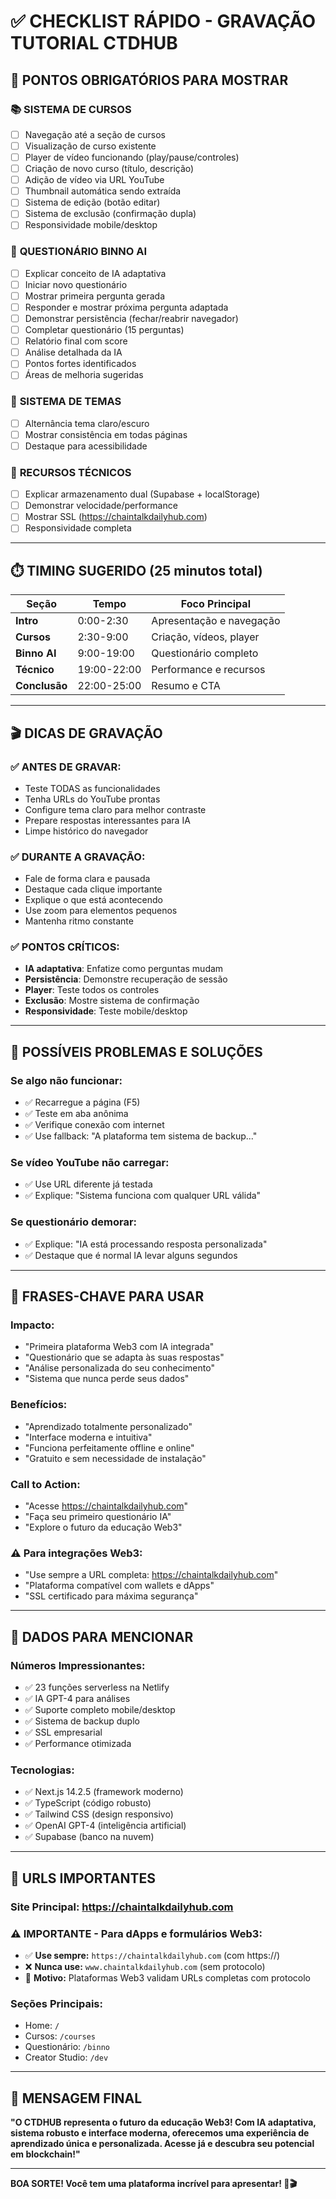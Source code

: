 # ✅ CHECKLIST RÁPIDO - GRAVAÇÃO TUTORIAL CTDHUB

## 🎯 PONTOS OBRIGATÓRIOS PARA MOSTRAR

### 📚 **SISTEMA DE CURSOS**
- [ ] Navegação até a seção de cursos  
- [ ] Visualização de curso existente
- [ ] Player de vídeo funcionando (play/pause/controles)
- [ ] Criação de novo curso (título, descrição)
- [ ] Adição de vídeo via URL YouTube
- [ ] Thumbnail automática sendo extraída
- [ ] Sistema de edição (botão editar)
- [ ] Sistema de exclusão (confirmação dupla)
- [ ] Responsividade mobile/desktop

### 🧠 **QUESTIONÁRIO BINNO AI**
- [ ] Explicar conceito de IA adaptativa
- [ ] Iniciar novo questionário
- [ ] Mostrar primeira pergunta gerada
- [ ] Responder e mostrar próxima pergunta adaptada
- [ ] Demonstrar persistência (fechar/reabrir navegador)
- [ ] Completar questionário (15 perguntas)
- [ ] Relatório final com score
- [ ] Análise detalhada da IA
- [ ] Pontos fortes identificados  
- [ ] Áreas de melhoria sugeridas

### 🎨 **SISTEMA DE TEMAS**
- [ ] Alternância tema claro/escuro
- [ ] Mostrar consistência em todas páginas
- [ ] Destaque para acessibilidade

### 💾 **RECURSOS TÉCNICOS**
- [ ] Explicar armazenamento dual (Supabase + localStorage)
- [ ] Demonstrar velocidade/performance
- [ ] Mostrar SSL (https://chaintalkdailyhub.com)
- [ ] Responsividade completa

---

## ⏱️ TIMING SUGERIDO (25 minutos total)

| Seção | Tempo | Foco Principal |
|-------|-------|----------------|
| **Intro** | 0:00-2:30 | Apresentação e navegação |
| **Cursos** | 2:30-9:00 | Criação, vídeos, player |  
| **Binno AI** | 9:00-19:00 | Questionário completo |
| **Técnico** | 19:00-22:00 | Performance e recursos |
| **Conclusão** | 22:00-25:00 | Resumo e CTA |

---

## 🎬 DICAS DE GRAVAÇÃO

### ✅ **ANTES DE GRAVAR:**
- Teste TODAS as funcionalidades
- Tenha URLs do YouTube prontas
- Configure tema claro para melhor contraste
- Prepare respostas interessantes para IA
- Limpe histórico do navegador

### ✅ **DURANTE A GRAVAÇÃO:**
- Fale de forma clara e pausada
- Destaque cada clique importante  
- Explique o que está acontecendo
- Use zoom para elementos pequenos
- Mantenha ritmo constante

### ✅ **PONTOS CRÍTICOS:**
- **IA adaptativa**: Enfatize como perguntas mudam
- **Persistência**: Demonstre recuperação de sessão  
- **Player**: Teste todos os controles
- **Exclusão**: Mostre sistema de confirmação
- **Responsividade**: Teste mobile/desktop

---

## 🚨 POSSÍVEIS PROBLEMAS E SOLUÇÕES

### **Se algo não funcionar:**
- ✅ Recarregue a página (F5)
- ✅ Teste em aba anônima 
- ✅ Verifique conexão com internet
- ✅ Use fallback: "A plataforma tem sistema de backup..."

### **Se vídeo YouTube não carregar:**
- ✅ Use URL diferente já testada
- ✅ Explique: "Sistema funciona com qualquer URL válida"

### **Se questionário demorar:**
- ✅ Explique: "IA está processando resposta personalizada"
- ✅ Destaque que é normal IA levar alguns segundos

---

## 📝 FRASES-CHAVE PARA USAR

### **Impacto:**
- "Primeira plataforma Web3 com IA integrada"
- "Questionário que se adapta às suas respostas"
- "Análise personalizada do seu conhecimento"
- "Sistema que nunca perde seus dados"

### **Benefícios:**
- "Aprendizado totalmente personalizado"
- "Interface moderna e intuitiva"  
- "Funciona perfeitamente offline e online"
- "Gratuito e sem necessidade de instalação"

### **Call to Action:**
- "Acesse https://chaintalkdailyhub.com"
- "Faça seu primeiro questionário IA"
- "Explore o futuro da educação Web3"

### **⚠️ Para integrações Web3:**
- "Use sempre a URL completa: https://chaintalkdailyhub.com"
- "Plataforma compatível com wallets e dApps"
- "SSL certificado para máxima segurança"

---

## 🎯 DADOS PARA MENCIONAR

### **Números Impressionantes:**
- ✅ 23 funções serverless na Netlify
- ✅ IA GPT-4 para análises
- ✅ Suporte completo mobile/desktop
- ✅ Sistema de backup duplo
- ✅ SSL empresarial
- ✅ Performance otimizada

### **Tecnologias:**
- ✅ Next.js 14.2.5 (framework moderno)
- ✅ TypeScript (código robusto)
- ✅ Tailwind CSS (design responsivo)
- ✅ OpenAI GPT-4 (inteligência artificial)
- ✅ Supabase (banco na nuvem)

---

## 📱 URLS IMPORTANTES

### **Site Principal:** https://chaintalkdailyhub.com
### **⚠️ IMPORTANTE - Para dApps e formulários Web3:**
- ✅ **Use sempre:** `https://chaintalkdailyhub.com` (com https://)
- ❌ **Nunca use:** `www.chaintalkdailyhub.com` (sem protocolo)
- 📝 **Motivo:** Plataformas Web3 validam URLs completas com protocolo

### **Seções Principais:**
- Home: `/`
- Cursos: `/courses`  
- Questionário: `/binno`
- Creator Studio: `/dev`

---

## 🎊 MENSAGEM FINAL

**"O CTDHUB representa o futuro da educação Web3! Com IA adaptativa, sistema robusto e interface moderna, oferecemos uma experiência de aprendizado única e personalizada. Acesse já e descubra seu potencial em blockchain!"**

---

**BOA SORTE! Você tem uma plataforma incrível para apresentar! 🚀🎬**